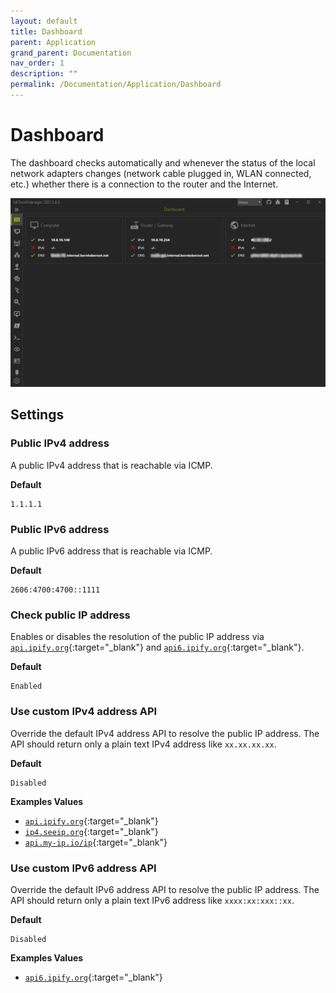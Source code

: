 ```yaml
---
layout: default
title: Dashboard
parent: Application
grand_parent: Documentation
nav_order: 1
description: ""
permalink: /Documentation/Application/Dashboard
---
```


# Dashboard
The dashboard checks automatically and whenever the status of the local network adapters changes (network cable plugged in, WLAN connected, etc.) whether there is a connection to the router and the Internet.

![Dashboard](01_Dashboard.png)

## Settings

### Public IPv4 address
A public IPv4 address that is reachable via ICMP.

**Default** 
```
1.1.1.1
```

### Public IPv6 address
A public IPv6 address that is reachable via ICMP.

**Default** 
```
2606:4700:4700::1111
```

### Check public IP address
Enables or disables the resolution of the public IP address via [`api.ipify.org`](https://www.ipify.org/){:target="_blank"} and [`api6.ipify.org`](https://www.ipify.org/){:target="_blank"}.

**Default** 
```
Enabled
```

### Use custom IPv4 address API
Override the default IPv4 address API to resolve the public IP address. The API should return only a plain text IPv4 address like `xx.xx.xx.xx`.

**Default** 
```
Disabled
``` 

**Examples Values** 
- [`api.ipify.org`](https://api.ipify.org/){:target="_blank"}
- [`ip4.seeip.org`](https://ip4.seeip.org/){:target="_blank"}
- [`api.my-ip.io/ip`](https://api.my-ip.io/ip){:target="_blank"}

### Use custom IPv6 address API
Override the default IPv6 address API to resolve the public IP address. The API should return only a plain text IPv6 address like `xxxx:xx:xxx::xx`.

**Default** 
```
Disabled
```

**Examples Values** 
- [`api6.ipify.org`](https://api6.ipify.org/){:target="_blank"}